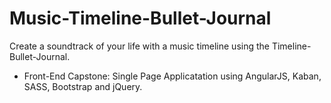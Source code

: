 #  Music-Timeline-Bullet-Journal

Create a soundtrack of your life with a music timeline using the Timeline-Bullet-Journal.

- Front-End Capstone: Single Page Applicatation using AngularJS, Kaban, SASS, Bootstrap and jQuery.

